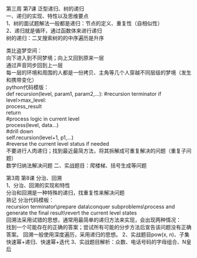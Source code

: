 第三周 第7课 泛型递归、树的递归  
一、递归的实现、特性以及思维要点  
1、树的面试题解法一般都是递归：节点的定义、重复性（自相似性）  
2、递归就是循环，通过函数体来进行递归   
树的递归：二叉搜索树的的中序遍历是升序

类比盗梦空间：  
向下进入到不同梦境；向上又回到原来一层  
通过声音同步回到上一层  
每一层的环境和周围的人都是一份拷贝、主角等几个人穿越不同层级的梦境（发生和携带变化）  
python代码模版：  
def recursion(level, param1, param2,...): 
    #recursion terminator 
    if level>max_level:  
        process_result  
        return  
    #process logic in current level  
    process(level, data...)  
    #drill down  
    self.recursion(level+1, p1,...)  
    #reverse the current level status if needed  
不要进行人肉递归；找到最近最简方法，将其拆解成可重复解决的问题（重复子问题）  
数学归纳法解决问题
二、实战题目：爬楼梯、括号生成等问题  

第3周 第8课 分治、回溯  
1、分治、回溯的实现和特性   
分治和回溯是一种特殊的递归，找重复性来解决问题  
熟记 分治代码模板：  
recursion terminator\prepare data\conquer subproblems\process and generate the final result\revert the current level states  
回溯法采用试错的思想，通常用最简单的递归方法来实现，会出现两种情况：  
找到一个可能存在的正确的答案；尝试所有可能的分步方法后宣告该问题没有正确答案。  回溯一般使用深度遍历，采用递归的思想。
2、实战题目pow(x, n)、子集   
快速幂+递归、快速幂+迭代 
3、实战题目解析：众数、电话号码的字母组合、N皇后
